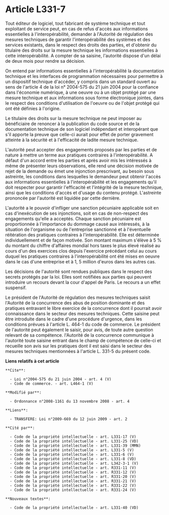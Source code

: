 # Article L331-7

Tout éditeur de logiciel, tout fabricant de système technique et tout exploitant de service peut, en cas de refus d'accès aux
informations essentielles à l'interopérabilité, demander à l'Autorité de régulation des mesures techniques de garantir
l'interopérabilité des systèmes et des services existants, dans le respect des droits des parties, et d'obtenir du titulaire
des droits sur la mesure technique les informations essentielles à cette interopérabilité. A compter de sa saisine,
l'autorité dispose d'un délai de deux mois pour rendre sa décision. 

On entend par informations essentielles à l'interopérabilité la documentation technique et les interfaces de programmation
nécessaires pour permettre à un dispositif technique d'accéder, y compris dans un standard ouvert au sens de l'article 4 de
la loi n° 2004-575 du 21 juin 2004 pour la confiance dans l'économie numérique, à une oeuvre ou à un objet protégé par une
mesure technique et aux informations sous forme électronique jointes, dans le respect des conditions d'utilisation de
l'oeuvre ou de l'objet protégé qui ont été définies à l'origine. 

Le titulaire des droits sur la mesure technique ne peut imposer au bénéficiaire de renoncer à la publication du code source
et de la documentation technique de son logiciel indépendant et interopérant que s'il apporte la preuve que celle-ci aurait
pour effet de porter gravement atteinte à la sécurité et à l'efficacité de ladite mesure technique.

L'autorité peut accepter des engagements proposés par les parties et de nature à mettre un terme aux pratiques contraires à
l'interopérabilité. A défaut d'un accord entre les parties et après avoir mis les intéressés à même de présenter leurs
observations, elle rend une décision motivée de rejet de la demande ou émet une injonction prescrivant, au besoin sous
astreinte, les conditions dans lesquelles le demandeur peut obtenir l'accès aux informations essentielles à
l'interopérabilité et les engagements qu'il doit respecter pour garantir l'efficacité et l'intégrité de la mesure technique,
ainsi que les conditions d'accès et d'usage du contenu protégé. L'astreinte prononcée par l'autorité est liquidée par cette
dernière.

L'autorité a le pouvoir d'infliger une sanction pécuniaire applicable soit en cas d'inexécution de ses injonctions, soit en
cas de non-respect des engagements qu'elle a acceptés. Chaque sanction pécuniaire est proportionnée à l'importance du dommage
causé aux intéressés, à la situation de l'organisme ou de l'entreprise sanctionné et à l'éventuelle réitération des pratiques
contraires à l'interopérabilité. Elle est déterminée individuellement et de façon motivée. Son montant maximum s'élève à 5 %
du montant du chiffre d'affaires mondial hors taxes le plus élevé réalisé au cours d'un des exercices clos depuis l'exercice
précédant celui au cours duquel les pratiques contraires à l'interopérabilité ont été mises en oeuvre dans le cas d'une
entreprise et à 1, 5 million d'euros dans les autres cas. 

Les décisions de l'autorité sont rendues publiques dans le respect des secrets protégés par la loi. Elles sont notifiées aux
parties qui peuvent introduire un recours devant la cour d'appel de Paris. Le recours a un effet suspensif. 

Le président de l'Autorité de régulation des mesures techniques saisit l'Autorité de la concurrence des abus de position
dominante et des pratiques entravant le libre exercice de la concurrence dont il pourrait avoir connaissance dans le secteur
des mesures techniques. Cette saisine peut être introduite dans le cadre d'une procédure d'urgence, dans les conditions
prévues à l'article L. 464-1 du code de commerce. Le président de l'autorité peut également le saisir, pour avis, de toute
autre question relevant de sa compétence. l'Autorité de la concurrence communique à l'autorité toute saisine entrant dans le
champ de compétence de celle-ci et recueille son avis sur les pratiques dont il est saisi dans le secteur des mesures
techniques mentionnées à l'article L. 331-5 du présent code.

**Liens relatifs à cet article**

	**Cite**:

	  - Loi n°2004-575 du 21 juin 2004 - art. 4 (V)
	  - Code de commerce. - art. L464-1 (V)

	**Modifié par**:

	  - Ordonnance n°2008-1161 du 13 novembre 2008 - art. 4

	**Liens**:

	  - TRANSFERE: Loi n°2009-669 du 12 juin 2009 - art. 2

	**Cité par**:

	  - Code de la propriété intellectuelle - art. L331-17 (V)
	  - Code de la propriété intellectuelle - art. L331-25 (VD)
	  - Code de la propriété intellectuelle - art. L331-39 (MMN)
	  - Code de la propriété intellectuelle - art. L331-5 (V)
	  - Code de la propriété intellectuelle - art. L331-6 (V)
	  - Code de la propriété intellectuelle - art. L331-8 (VD)
	  - Code de la propriété intellectuelle - art. L342-3-1 (V)
	  - Code de la propriété intellectuelle - art. R331-11 (V)
	  - Code de la propriété intellectuelle - art. R331-12 (V)
	  - Code de la propriété intellectuelle - art. R331-20 (V)
	  - Code de la propriété intellectuelle - art. R331-21 (V)
	  - Code de la propriété intellectuelle - art. R331-22 (V)
	  - Code de la propriété intellectuelle - art. R331-24 (V)

	**Nouveaux textes**:

	  - Code de la propriété intellectuelle - art. L331-40 (VD)
